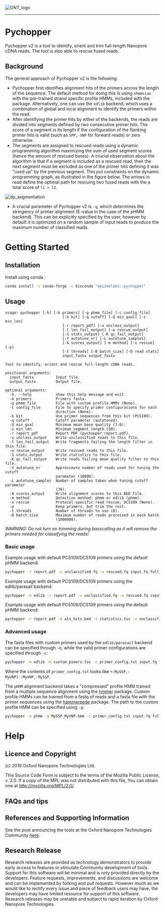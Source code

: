 ![ONT_logo](/ONT_logo.png)

-----------------------------

Pychopper
=========

Pychopper v2 is a tool to identify, orient and trim full-length Nanopore cDNA reads. The tool is also able to rescue fused reads.

Background
----------
The general approach of Pychopper v2 is the following:

- Pychopper first identifies alignment hits of the primers across the length of the sequence. The default method for doing this is using `nhmmscan` with the pre-trained strand specific profile HMMs, included with the package. Alternatively, one can use the `edlib` backend, which uses a combination of global and local alignment to identify the primers within the read.
- After identifying the primer hits by either of the backends, the reads are divided into segments defined by two consecutive primer hits. The score of a segment is its length if the configuration of the flanking primer hits is valid (such as `SPP,-VNP` for forward reads) or zero otherwise.
- The segments are assigned to rescued reads using a dynamic programming algorithm maximizing the sum of used segment scores (hence the amount of rescued bases). A crucial observation about the algorithm is that if a segment is included as a rescued read, then the next segment must be excluded as one of the primer hits defining it was "used up" by the previous segment. This put constraints on the dynamic programming graph, as illustrated in the figure below. The arrows in read define the optimal path for rescuing two fused reads with the a total score of `l1 + l3`.

![dp_segmentation](/dp_segmentation.png)

- A crucial parameter of Pychopper v2 is `-q`, which determines the stringency of primer alignment (E-value in the case of the pHMM backend). This can be explicitly specified by the user, however by default it is optimized on a random sample of input reads to produce the maximum number of classified reads.

Getting Started
================

## Installation

Install using conda :

```bash
conda install -c conda-forge -c bioconda "epi2melabs::pychopper"
```

## Usage

```
usage: pychopper [-h] [-b primers] [-g phmm_file] [-c config_file]
                          [-k kit] [-q cutoff] [-Q min_qual] [-z min_len]
                          [-r report_pdf] [-u unclass_output]
                          [-l len_fail_output] [-w rescue_output]
                          [-S stats_output] [-K qc_fail_output]
                          [-Y autotune_nr] [-L autotune_samples]
                          [-A scores_output] [-m method] [-x rescue] [-p]
                          [-t threads] [-B batch_size] [-D read stats]
                          input_fastx output_fastx

Tool to identify, orient and rescue full-length cDNA reads.

positional arguments:
  input_fastx          Input file.
  output_fastx         Output file.

optional arguments:
  -h, --help           show this help message and exit
  -b primers           Primers fasta.
  -g phmm_file         File with custom profile HMMs (None).
  -c config_file       File to specify primer configurations for each
                       direction (None).
  -k kit               Use primer sequences from this kit (PCS109).
  -q cutoff            Cutoff parameter (autotuned).
  -Q min_qual          Minimum mean base quality (7.0).
  -z min_len           Minimum segment length (50).
  -r report_pdf        Report PDF (pychopper_report.pdf).
  -u unclass_output    Write unclassified reads to this file.
  -l len_fail_output   Write fragments failing the length filter in this file.
  -w rescue_output     Write rescued reads to this file.
  -S stats_output      Write statistics to this file.
  -K qc_fail_output    Write reads failing mean quality filter to this file.
  -Y autotune_nr       Approximate number of reads used for tuning the cutoff
                       parameter (10000).
  -L autotune_samples  Number of samples taken when tuning cutoff parameter
                       (30).
  -A scores_output     Write alignment scores to this BED file.
  -m method            Detection method: phmm or edlib (phmm).
  -x rescue            Protocol-specific read rescue: DCS109 (None).
  -p                   Keep primers, but trim the rest.
  -t threads           Number of threads to use (8).
  -B batch_size        Maximum number of reads processed in each batch
                       (1000000).
```

*WARNING: Do not turn on trimming during basecalling as it will remove the primers needed for classifying the reads!*

### Basic usage

Example usage with default PCS109/DCS109 primers using the default pHMM backend:

```bash
pychopper -r report.pdf -u unclassified.fq -w rescued.fq input.fq full_length_output.fq
```

Example usage with default PCS109/DCS109 primers using the edlib/parasail backend:

```bash
pychopper -m edlib -r report.pdf -u unclassified.fq -w rescued.fq input.fq full_length_output.fq
```
Example usage with default PCS109/DCS109 primers using the default pHMM backend:

```bash
pychopper -r report.pdf -A aln_hits.bed -S statistics.tsv -u unclassified.fq -w rescued.fq input.fq full_length_output.fq
```

### Advanced usage

The fasta files with custom primers used by the `edlib/parasail` backend can be specified through `-b`, while the valid primer configurations are specified through `-c`:

```bash
pychopper -m edlib -b custom_pimers.fas -c primer_config.txt input.fq full_length_output.fq
```
Where the contents of `primer_config.txt` looks like `+:MySSP,-MyVNP|-:MyVNP,-MySSP`.

The `pHMM` alignment backend takes a "compressed" profile HMM trained from a multiple sequence alignment using the [hmmer](http://hmmer.org/) package. Custom profile HMMs can be trained from a fastq of reads and a fasta file with the primer sequences using the [hammerpede](https://github.com/nanoporetech/hammerpede) package. The path to the custom profile HMM can be specified using `-g`:

```bash
pychopper -m phmm -g MySSP_MyVNP.hmm -c primer_config.txt input.fq full_length_output.fq
```

Help
====

## Licence and Copyright

(c) 2019 Oxford Nanopore Technologies Ltd.

This Source Code Form is subject to the terms of the Mozilla Public
License, v. 2.0. If a copy of the MPL was not distributed with this
file, You can obtain one at http://mozilla.org/MPL/2.0/.

## FAQs and tips

## References and Supporting Information

See the post announcing the tools at the Oxford Nanopore Technologies Community [here](https://community.nanoporetech.com/posts/new-transcriptomics-analys).

## Research Release

Research releases are provided as technology demonstrators to provide early access to features or stimulate Community development of tools. Support for this software will be minimal and is only provided directly by the developers. Feature requests, improvements, and discussions are welcome and can be implemented by forking and pull requests. However much as we would like to rectify every issue and piece of feedback users may have, the developers may have limited resource for support of this software. Research releases may be unstable and subject to rapid iteration by Oxford Nanopore Technologies.


